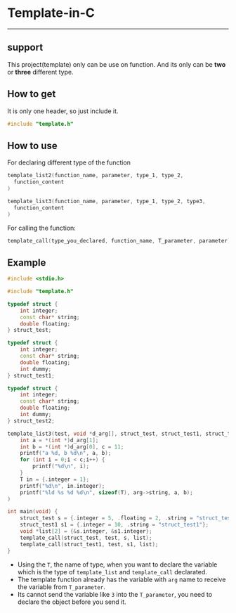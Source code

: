 # Template-in-C
---
## support
This project(template) only can be use on function.
And its only can be **two** or **three** different type.

## How to get
It is only one header, so just include it.
```cpp
#include "template.h"
```

## How to use
For declaring different type of the function
```cpp
template_list2(function_name, parameter, type_1, type_2,
  function_content
)

template_list3(function_name, parameter, type_1, type_2, type3,
  function_content
)
```

For calling the function:
```cpp
template_call(type_you_declared, function_name, T_parameter, parameter);
```

## Example
```cpp
#include <stdio.h>

#include "template.h"

typedef struct {
    int integer;
    const char* string;
    double floating;
} struct_test;

typedef struct {
    int integer;
    const char* string;
    double floating;
    int dummy;
} struct_test1;

typedef struct {
    int integer;
    const char* string;
    double floating;
    int dummy;
} struct_test2;

template_list3(test, void *d_arg[], struct_test, struct_test1, struct_test2,
    int a = *(int *)d_arg[1];
    int b = *(int *)d_arg[0], c = 11;
    printf("a %d, b %d\n", a, b);
    for (int i = 0;i < c;i++) {
        printf("%d\n", i);
    }
    T in = {.integer = 1};
    printf("%d\n", in.integer);
    printf("%ld %s %d %d\n", sizeof(T), arg->string, a, b);
)

int main(void) {
    struct_test s = {.integer = 5, .floating = 2, .string = "struct_test"};
    struct_test1 s1 = {.integer = 10, .string = "struct_test1"};
    void *list[2] = {&s.integer, &s1.integer};
    template_call(struct_test, test, s, list);
    template_call(struct_test1, test, s1, list);
}
```


* Using the `T`, the name of type, when you want to declare the variable which is the type of `template_list` and `template_call` declarated.  
* The template function already has the variable with `arg` name to receive the variable from `T_parameter`. 
* Its cannot send the variable like `3` into the `T_parameter`, you need to declare the object before you send it.

